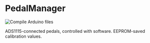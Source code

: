 # PedalManager

![Compile Arduino files](https://github.com/MorGuux/PedalManager/workflows/Compile%20Arduino%20files/badge.svg)

ADS1115-connected pedals, controlled with software. EEPROM-saved calibration values.
